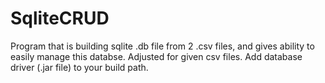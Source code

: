 # SqliteCRUD
Program that is building sqlite .db file from 2 .csv files, and gives ability to easily manage this databse. Adjusted for given csv files. Add database driver (.jar file) to your build path. 
